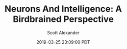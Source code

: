 ---
layout: podcast
title: "Neurons And Intelligence: A Birdbrained Perspective"
author: Scott Alexander
description: https://slatestarcodex.com/2019/03/25/neurons-and-intelligence-a-birdbrained-perspective/
date: 2019-03-25 23:09:00 PDT
length: 1750215
duration: 437
guid: neurons-and-intelligence-a-birdbrained-perspective
---